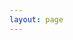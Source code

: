 ```yaml
---
layout: page
---
```


<script setup>
import {
  VPTeamPage,
  VPTeamPageTitle,
  VPTeamMembers,
} from 'vitepress/theme'

const members = [
  {
    avatar: 'https://cdn.discordapp.com/avatars/834536107878121542/d3e84cb849dc40c34504d9038ca74d40?size=1024',
    name: 'Arconis',
    title: 'Alcuahtl, Councillor',
    links: []
  },
  {
    avatar: "https://cdn.discordapp.com/avatars/528230329454952478/a_fe45d0fd7bd63f2df1dc0ed01fdaa3d9?size=1024",
    name: "Awesome_Daniel",
    title: 'Councillor',
  },
  {
    avatar: 'https://cdn.discordapp.com/avatars/280697770942136320/3a93e8d2c10469b5ac6d958f9e914e9d?size=1024',
    name: "JessieJinx",
    title: 'Councillor',
  },
  {
    avatar: 'https://cdn.discordapp.com/avatars/270360642496626690/790b5bf064c869dfd12cc1985fc0a31f?size=1024',
    name: "x1025",
    title: 'Councillor',
  },
  {
    avatar: 'https://cdn.discordapp.com/avatars/208052614347227138/4c34d8d9ace0a234d682983f28f0a768?size=1024',
    name: "ArkenX",
    title: 'General',
  },
  {
    avatar: 'https://cdn.discordapp.com/avatars/168818172781264897/a3cdc309389db167bd69c05778c790dd?size=1024',
    name: "MechanicalRift",
    title: 'Cheiftain',
  },
  {
    avatar: 'https://cdn.discordapp.com/avatars/280815367662731266/bbfd384a75256e5cb22c4f4c294a0960?size=1024',
    name: "Husky",
    title: 'High Justice',
  },
]

const day = new Date();
if (day.getMonth()+1 === 4 && day.getDate() === 1) {
    members.forEach((member) => {
    member.title = member.title.replace("Alcuahtl", "Axolotl");
  })
}
</script>

<VPTeamPage>
  <VPTeamPageTitle>
    <template #title>
      Government Officials
    </template>
    <template #lead>
        Yoahtl is comprised of people from around the world, 
        and those listed below are among those who hold offical jobs within it.
    </template>
  </VPTeamPageTitle>
  <VPTeamMembers
    :members="members"
  />
</VPTeamPage>
